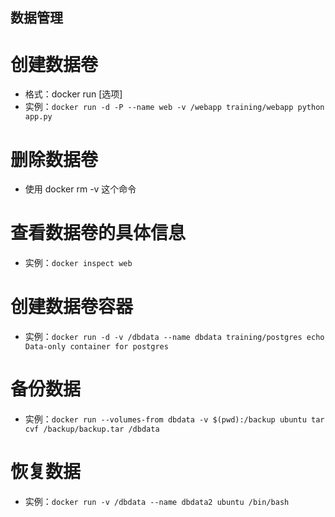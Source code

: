 ## 数据管理
# 创建数据卷
* 格式：docker run [选项]
* 实例：`docker run -d -P --name web -v /webapp training/webapp python app.py`

# 删除数据卷
* 使用 docker rm -v 这个命令

# 查看数据卷的具体信息
* 实例：`docker inspect web`

# 创建数据卷容器
* 实例：`docker run -d -v /dbdata --name dbdata training/postgres echo Data-only container for postgres`

# 备份数据
* 实例：`docker run --volumes-from dbdata -v $(pwd):/backup ubuntu tar cvf /backup/backup.tar /dbdata`

# 恢复数据
* 实例：`docker run -v /dbdata --name dbdata2 ubuntu /bin/bash`